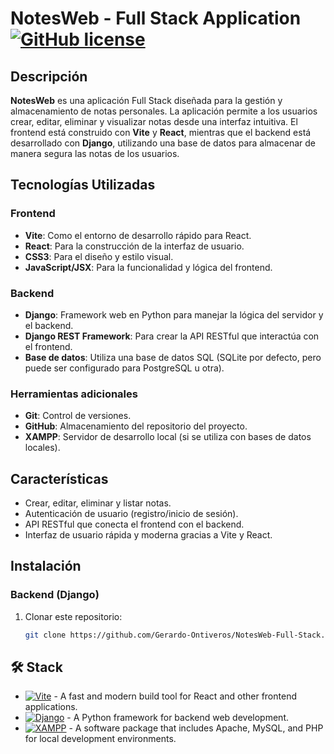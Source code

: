 # NotesWeb - Full Stack Application [![GitHub license](https://img.shields.io/badge/license-MIT-blue.svg)](https://github.com/facebook/react/blob/main/LICENSE)
## Descripción

**NotesWeb** es una aplicación Full Stack diseñada para la gestión y almacenamiento de notas personales. La aplicación permite a los usuarios crear, editar, eliminar y visualizar notas desde una interfaz intuitiva. El frontend está construido con **Vite** y **React**, mientras que el backend está desarrollado con **Django**, utilizando una base de datos para almacenar de manera segura las notas de los usuarios.

## Tecnologías Utilizadas

### Frontend
- **Vite**: Como el entorno de desarrollo rápido para React.
- **React**: Para la construcción de la interfaz de usuario.
- **CSS3**: Para el diseño y estilo visual.
- **JavaScript/JSX**: Para la funcionalidad y lógica del frontend.

### Backend
- **Django**: Framework web en Python para manejar la lógica del servidor y el backend.
- **Django REST Framework**: Para crear la API RESTful que interactúa con el frontend.
- **Base de datos**: Utiliza una base de datos SQL (SQLite por defecto, pero puede ser configurado para PostgreSQL u otra).
  
### Herramientas adicionales
- **Git**: Control de versiones.
- **GitHub**: Almacenamiento del repositorio del proyecto.
- **XAMPP**: Servidor de desarrollo local (si se utiliza con bases de datos locales).

## Características

- Crear, editar, eliminar y listar notas.
- Autenticación de usuario (registro/inicio de sesión).
- API RESTful que conecta el frontend con el backend.
- Interfaz de usuario rápida y moderna gracias a Vite y React.
  
## Instalación

### Backend (Django)

1. Clonar este repositorio:

   ```bash
   git clone https://github.com/Gerardo-Ontiveros/NotesWeb-Full-Stack.git

## 🛠️ Stack
- [![Vite][vite-badge]][vite-url] - A fast and modern build tool for React and other frontend applications.
- [![Django][django-badge]][django-url] - A Python framework for backend web development.
- [![XAMPP][xampp-badge]][xampp-url] - A software package that includes Apache, MySQL, and PHP for local development environments.

[vite-url]: https://vitejs.dev/
[django-url]: https://www.djangoproject.com/
[xampp-url]: https://www.apachefriends.org/es/index.html

[vite-badge]: https://img.shields.io/badge/Vite-646CFF?style=for-the-badge&logo=vite&logoColor=white
[django-badge]: https://img.shields.io/badge/Django-092E20?style=for-the-badge&logo=django&logoColor=white
[xampp-badge]: https://img.shields.io/badge/XAMPP-F37623?style=for-the-badge&logo=xampp&logoColor=white
